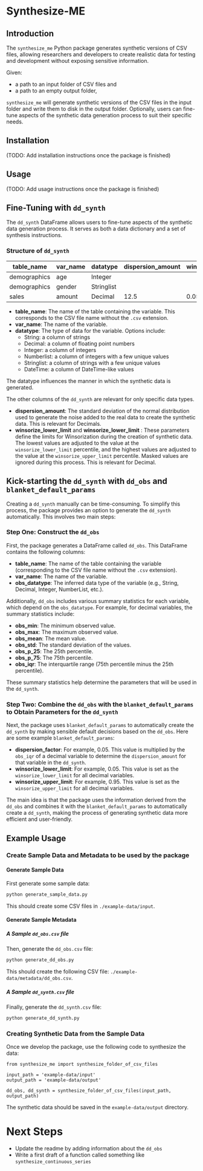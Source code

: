 # Synthesize-ME

## Introduction

The `synthesize_me` Python package generates synthetic versions of CSV files, allowing researchers and developers to create realistic data for testing and development without exposing sensitive information.  

Given:

- a path to an input folder of CSV files and
- a path to an empty output folder,

`synthesize_me` will generate synthetic versions of the CSV files in the input folder and write them to disk in the output folder.  Optionally, users can fine-tune aspects of the synthetic data generation process to suit their specific needs.  

## Installation

(TODO: Add installation instructions once the package is finished)

## Usage

(TODO: Add usage instructions once the package is finished)

## Fine-Tuning with `dd_synth` 


The `dd_synth` DataFrame allows users to fine-tune aspects of the synthetic data generation process. It serves as both a data dictionary and a set of synthesis instructions.

 ### Structure of `dd_synth`

| table_name  | var_name | datatype   | dispersion_amount | winsorize_lower_limit | winsorize_upper_limit |
|-------------|----------|------------|-------------------|-----------------------|-----------------------|
| demographics| age      | Integer    |                   |                       |                       |
| demographics| gender   | Stringlist |                   |                       |                       |
| sales       | amount   | Decimal    | 12.5              | 0.05                  | 0.95                  |


- **table_name**: The name of the table containing the variable. This corresponds to the CSV file name without the `.csv` extension.
- **var_name**: The name of the variable.
- **datatype**: The type of data for the variable. Options include:
  - String: a column of strings
  - Decimal: a column of floating point numbers
  - Integer: a column of integers
  - Numberlist: a column of integers with a few unique values
  - Stringlist: a column of strings with a few unique values
  - DateTime: a column of DateTime-like values
  
The datatype influences the manner in which the synthetic data is generated.
  
The other columns of the `dd_synth` are relevant for only specific data types.

- **dispersion_amount**: The standard deviation of the normal distribution used to generate the noise added to the real data to create the synthetic data.  This is relevant for Decimals.
- **winsorize_lower_limit** and **winsorize_lower_limit**  : These parameters define the limits for Winsorization during the creation of synthetic data. The lowest values are adjusted to the value at the `winsorize_lower_limit` percentile, and the highest values are adjusted to the value at the `winsorize_upper_limit` percentile. Masked values are ignored during this process. This is relevant for Decimal.



## Kick-starting the `dd_synth` with `dd_obs` and `blanket_default_params`

Creating a `dd_synth` manually can be time-consuming. To simplify this process, the package provides an option to generate the `dd_synth` automatically. This involves two main steps:

### Step One: Construct the `dd_obs`

First, the package generates a DataFrame called `dd_obs`. This DataFrame contains the following columns:

- **table_name**: The name of the table containing the variable (corresponding to the CSV file name without the `.csv` extension).
- **var_name**: The name of the variable.
- **obs_datatype**: The inferred data type of the variable (e.g., String, Decimal, Integer, NumberList, etc.).

Additionally, `dd_obs` includes various summary statistics for each variable, which depend on the `obs_datatype`. For example, for decimal variables, the summary statistics include:

- **obs_min**: The minimum observed value.
- **obs_max**: The maximum observed value.
- **obs_mean**: The mean value.
- **obs_std**: The standard deviation of the values.
- **obs_p_25**: The 25th percentile.
- **obs_p_75**: The 75th percentile.
- **obs_iqr**: The interquartile range (75th percentile minus the 25th percentile).

These summary statistics help determine the parameters that will be used in the `dd_synth`.

### Step Two: Combine the `dd_obs` with the `blanket_default_params` to Obtain Parameters for the `dd_synth`

Next, the package uses `blanket_default_params` to automatically create the `dd_synth` by making sensible default decisions based on the `dd_obs`. Here are some example `blanket_default_params`:

- **dispersion_factor**: For example, 0.05. This value is multiplied by the `obs_iqr` of a decimal variable to determine the `dispersion_amount` for that variable in the `dd_synth`.
- **winsorize_lower_limit**: For example, 0.05. This value is set as the `winsorize_lower_limit` for all decimal variables.
- **winsorize_upper_limit**: For example, 0.95. This value is set as the `winsorize_upper_limit` for all decimal variables.

The main idea is that the package uses the information derived from the `dd_obs` and combines it with the `blanket_default_params` to automatically create a `dd_synth`, making the process of generating synthetic data more efficient and user-friendly.


## Example Usage

### Create Sample Data and Metadata to be used by the package

#### Generate Sample Data

First generate some sample data:

```bash
python generate_sample_data.py
```

This should create some CSV files in `./example-data/input`.

#### Generate Sample Metadata

##### A Sample `dd_obs.csv` file

Then, generate the `dd_obs.csv` file:

```bash
python generate_dd_obs.py
```

This should create the following CSV file: `./example-data/metadata/dd_obs.csv`.

##### A Sample `dd_synth.csv` file

Finally, generate the `dd_synth.csv` file:

```bash
python generate_dd_synth.py
```

### Creating Synthetic Data from the Sample Data

Once we develop the package, use the following code to synthesize the data:

```
from synthesize_me import synthesize_folder_of_csv_files

input_path = 'example-data/input'
output_path = 'example-data/output'

dd_obs, dd_synth = synthesize_folder_of_csv_files(input_path, output_path)
```

The synthetic data should be saved in the `example-data/output` directory.

# Next Steps

- Update the readme by adding information about the `dd_obs`
- Write a first draft of a function called something like `synthesize_continuous_series`



